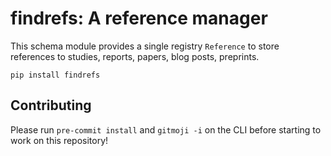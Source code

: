 # findrefs: A reference manager

This schema module provides a single registry `Reference` to store references to studies, reports, papers, blog posts, preprints.

```
pip install findrefs
```

## Contributing

Please run `pre-commit install` and `gitmoji -i` on the CLI before starting to work on this repository!

